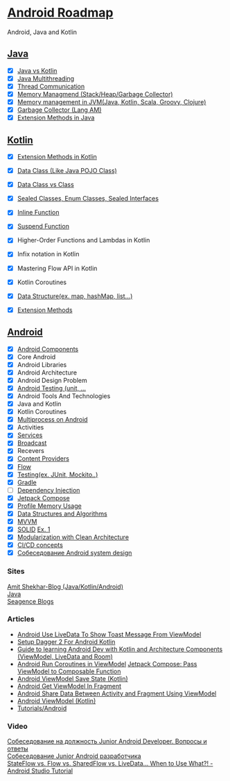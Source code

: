 # [Android Roadmap](https://roadmap.sh/android)
Android, Java and Kotlin

## [Java](https://github.com/goodluck3301/android-interview/tree/main/Java)
- [x] [Java vs Kotlin](https://www.youtube.com/watch?v=RPvEAcjVvBQ)
- [x] [Java Multithreading](https://github.com/goodluck3301/android-interview/tree/main/Java/MultiThreading)
- [x] [Thread Communication](https://github.com/goodluck3301/android-interview/tree/main/Java/MultiThreading)
- [x] [Memory Managmend (Stack/Heap/Garbage Collector)](https://github.com/goodluck3301/android-interview/tree/main/Java/Memory#things-you-need-to-know-about-memory-management-in-java)
- [x] [Memory management in JVM(Java, Kotlin, Scala, Groovy, Clojure)](https://deepu.tech/memory-management-in-jvm/)
- [x] [Garbage Collector (Lang AM)](https://www.youtube.com/watch?v=-ehHDzjCd-s)
- [x] [Extension Methods in Java](https://www.geeksforgeeks.org/java-extension-methods/)

## [Kotlin](https://github.com/goodluck3301/android-interview/tree/main/Kotin)
- [x] [Extension Methods in Kotlin](https://github.com/goodluck3301/android-interview/blob/main/Kotin/Other/README.md#extension-function)
- [x] [Data Class (Like Java POJO Class)](https://github.com/goodluck3301/android-interview/tree/main/Kotin/Diference/DataClass)
- [x] [Data Class vs Class](https://www.youtube.com/watch?v=Z6xj7hta7Ac)
- [x] [Sealed Classes, Enum Classes, Sealed Interfaces](https://github.com/goodluck3301/android-interview/blob/main/Android/SealedClass/README.md#enum-class--sealed-class)
- [x] [Inline Function](https://github.com/goodluck3301/android-interview/blob/main/Kotin/Other/README.md#inline-function)
- [x] [Suspend Function](https://www.youtube.com/watch?v=yc_WfBp-PdE) 
- [x] Higher-Order Functions and Lambdas in Kotlin
- [x] Infix notation in Kotlin
- [x] Mastering Flow API in Kotlin
- [x] Kotlin Coroutines
- [x] [Data Structure(ex. map, hashMap, list...)](https://github.com/goodluck3301/data-structures-and-algorithms)
- [x] [Extension Methods](https://www.geeksforgeeks.org/kotlin-extension-function/)


## [Android](https://github.com/goodluck3301/android-interview/tree/main/Android)

- [x] [Android Components](https://github.com/goodluck3301/android-interview/tree/main/Android#android-components)
- [x] Core Android
- [x] Android Libraries
- [x] Android Architecture
- [x] Android Design Problem
- [x] [Android Testing (unit, ...](https://github.com/goodluck3301/android-interview/tree/main/Android#testing-android)
- [x] Android Tools And Technologies
- [x] Java and Kotlin
- [x] Kotlin Coroutines
- [x] [Multiprocess on Android](https://medium.com/@rotxed/going-multiprocess-on-android-52975ed8863c)
- [x] Activities
- [x] [Services](https://github.com/goodluck3301/android-interview/tree/main/Android/Services)
- [x] [Broadcast](https://developer.android.com/guide/components/broadcasts)
- [x] Recevers 
- [x] [Content Providers](https://www.youtube.com/watch?v=zeDzbzLmpLs) 
- [x] [Flow](https://logidots.com/insights/live-data-flow-shared-flow-state-flow-2/) 
- [x] [Testing(ex. JUnit, Mockito..)](https://github.com/goodluck3301/android-roadmap/tree/main/Android/Other/Testing)
- [x] [Gradle](https://www.kodeco.com/249-gradle-tutorial-for-android-getting-started)
- [ ] [Dependency Injection](https://medium.com/swlh/dependency-injection-with-koin-6b6364dc8dba)
- [x] [Jetpack Compose](https://developer.android.com/courses/jetpack-compose/course)
- [x] [Profile Memory Usage](https://www.kodeco.com/books/android-debugging-by-tutorials/v1.0/chapters/10-profile-memory-usage)
- [x] [Data Structures and Algorithms](https://github.com/goodluck3301/data-structures-and-algorithms)
- [x] [MVVM](https://github.com/goodluck3301/android-interview/tree/main/Android/MVVM)
- [x] [SOLID](https://www.youtube.com/watch?v=A6wEkG4B38E) [Ex. 1](https://itnext.io/solid-principles-explanation-and-examples-715b975dcad4)
- [x] [Modularization with Clean Architecture](https://github.com/goodluck3301/android-roadmap/tree/main/Android/CleanArchitecture#android-app-modularization-with-clean-architecture)
- [x] [CI/CD concepts](https://docs.gitlab.com/ee/ci/introduction/index.html#continuous-integration)
- [x] [Собеседование Android system design](https://www.youtube.com/watch?v=FmgzRI47NiA)

### Sites
[Amit Shekhar-Blog (Java/Kotlin/Android)](https://github.com/amitshekhariitbhu/android-interview-questions#core-android)</br>
[Java](https://www.javapedia.net/module/Java)</br>
[Seagence Blogs](https://github.com/goodluck3301/android-interview/tree/main/Java/Memory#things-you-need-to-know-about-memory-management-in-java)</br>

### Articles

- [Android Use LiveData To Show Toast Message From ViewModel](https://code.luasoftware.com/tutorials/android/android-use-livedata-to-show-toast-message-from-viewmodel)
- [Setup Dagger 2 For Android Kotlin](https://code.luasoftware.com/tutorials/android/setup-dagger2-for-android-kotlin)
- [Guide to learning Android Dev with Kotlin and Architecture Components (ViewModel, LiveData and Room)](https://code.luasoftware.com/tutorials/android/learning-android-dev-with-kotlin-and-architecture-components)
- [Android Run Coroutines in ViewModel](https://code.luasoftware.com/tutorials/android/android-run-coroutines-in-viewmodel)
[Jetpack Compose: Pass ViewModel to Composable Function](https://code.luasoftware.com/tutorials/android/jetpack-compose-pass-viewmodel-to-composable-function)
- [Android ViewModel Save State (Kotlin)](https://code.luasoftware.com/tutorials/android/android-viewmodel-save-state)
- [Android Get ViewModel In Fragment](https://code.luasoftware.com/tutorials/android/android-get-viewmodel)
- [Android Share Data Between Activity and Fragment Using ViewModel](https://code.luasoftware.com/tutorials/android/android-share-data-between-activity-and-fragment-using-viewmodel)
- [Android ViewModel (Kotlin)](https://code.luasoftware.com/tutorials/android/android-viewmodel)
- [Tutorials/Android](https://code.luasoftware.com/tutorials/android/android-viewmodel)

### Video
[Собеседование на должность Junior Android Developer. Вопросы и ответы](https://www.youtube.com/watch?v=odnGQh08b8Q)</br>
[Собеседование Junior Android разработчика](https://www.youtube.com/watch?v=iZTJ0WRX4yU)</br>
[StateFlow vs. Flow vs. SharedFlow vs. LiveData... When to Use What?! - Android Studio Tutorial](https://www.youtube.com/watch?v=6Jc6-INantQ&t=963s)
